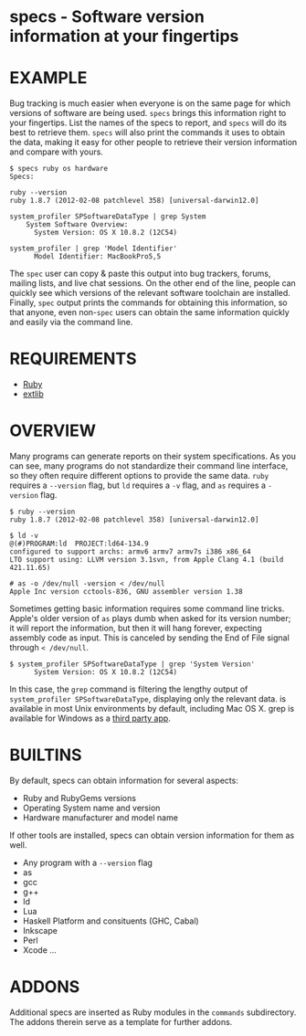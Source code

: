 # specs - Software version information at your fingertips

# EXAMPLE

Bug tracking is much easier when everyone is on the same page for which versions of software are being used. `specs` brings this information right to your fingertips. List the names of the specs to report, and `specs` will do its best to retrieve them. `specs` will also print the commands it uses to obtain the data, making it easy for other people to retrieve their version information and compare with yours.

	$ specs ruby os hardware
	Specs:

	ruby --version
	ruby 1.8.7 (2012-02-08 patchlevel 358) [universal-darwin12.0]

	system_profiler SPSoftwareDataType | grep System
	    System Software Overview:
	      System Version: OS X 10.8.2 (12C54)

	system_profiler | grep 'Model Identifier'
	      Model Identifier: MacBookPro5,5

The `spec` user can copy & paste this output into bug trackers, forums, mailing lists, and live chat sessions. On the other end of the line, people can quickly see which versions of the relevant software toolchain are installed. Finally, `spec` output prints the commands for obtaining this information, so that anyone, even non-`spec` users can obtain the same information quickly and easily via the command line.

# REQUIREMENTS

* [Ruby](http://www.ruby-lang.org/)
* [extlib](http://rubygems.org/gems/extlib)

# OVERVIEW

Many programs can generate reports on their system specifications. As you can see, many programs do not standardize their command line interface, so they often require different options to provide the same data. `ruby` requires a `--version` flag, but `ld` requires a `-v` flag, and `as` requires a `-version` flag.

	$ ruby --version
	ruby 1.8.7 (2012-02-08 patchlevel 358) [universal-darwin12.0]

	$ ld -v
	@(#)PROGRAM:ld  PROJECT:ld64-134.9
	configured to support archs: armv6 armv7 armv7s i386 x86_64
	LTO support using: LLVM version 3.1svn, from Apple Clang 4.1 (build 421.11.65)

	# as -o /dev/null -version < /dev/null
	Apple Inc version cctools-836, GNU assembler version 1.38

Sometimes getting basic information requires some command line tricks. Apple's older version of `as` plays dumb when asked for its version number; it will report the information, but then it will hang forever, expecting assembly code as input. This is canceled by sending the End of File signal through `< /dev/null`.

	$ system_profiler SPSoftwareDataType | grep 'System Version'
	      System Version: OS X 10.8.2 (12C54)

In this case, the `grep` command is filtering the lengthy output of `system_profiler SPSoftwareDataType`, displaying only the relevant data. is available in most Unix environments by default, including Mac OS X. grep is available for Windows as a [third party app](http://www.yellosoft.us/helpers#grep).

# BUILTINS

By default, specs can obtain information for several aspects:

* Ruby and RubyGems versions
* Operating System name and version
* Hardware manufacturer and model name

If other tools are installed, specs can obtain version information for them as well.

* Any program with a `--version` flag
* as
* gcc
* g++
* ld
* Lua
* Haskell Platform and consituents (GHC, Cabal)
* Inkscape
* Perl
* Xcode
...

# ADDONS

Additional specs are inserted as Ruby modules in the `commands` subdirectory. The addons therein serve as a template for further addons.